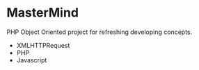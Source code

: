 # MasterMind

PHP Object Oriented project for refreshing developing concepts.

* XMLHTTPRequest
* PHP 
* Javascript